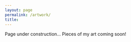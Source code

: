 ```yaml
---
layout: page
permalink: /artwork/
title: 
---
```


Page under construction... Pieces of my art coming soon!
